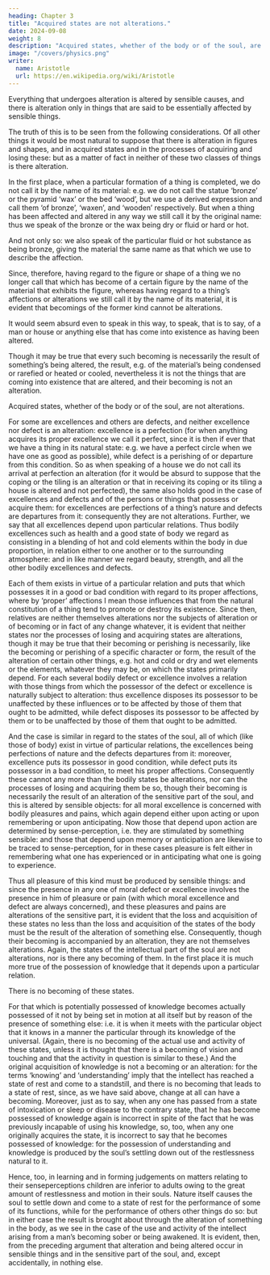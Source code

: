 ```yaml
---
heading: Chapter 3
title: "Acquired states are not alterations."
date: 2024-09-08
weight: 8
description: "Acquired states, whether of the body or of the soul, are not alterations."
image: "/covers/physics.png"
writer:
  name: Aristotle 
  url: https://en.wikipedia.org/wiki/Aristotle
---
```



Everything that undergoes alteration is altered by sensible causes, and there is alteration only in things that are said to be essentially affected by sensible things. 

The truth of this is to be seen from the following considerations. Of all other things it would
be most natural to suppose that there is alteration in figures and shapes, and in acquired
states and in the processes of acquiring and losing these: but as a matter of fact in
neither of these two classes of things is there alteration.

In the first place, when a particular formation of a thing is completed, we do not call it by the name of its material: e.g. we do not call the statue ‘bronze’ or the pyramid ‘wax’ or the bed ‘wood’, but we use a derived expression and call them ‘of bronze’, ‘waxen’, and ‘wooden’ respectively. But when a thing has been affected and altered in any way we still call it by the original name: thus we speak of the bronze or the wax being dry or fluid or hard or hot.

And not only so: we also speak of the particular fluid or hot substance as being bronze,
giving the material the same name as that which we use to describe the affection.

Since, therefore, having regard to the figure or shape of a thing we no longer call that which has become of a certain figure by the name of the material that exhibits the figure, whereas having regard to a thing’s affections or alterations we still call it by the name of its material, it is evident that becomings of the former kind cannot be alterations. 

It would seem absurd even to speak in this way, to speak, that is to say, of a man or house or anything else that has come into existence as having been altered. 

Though it may be true that every such becoming is necessarily the result of something’s being altered, the result, e.g. of the material’s being condensed or rarefied or heated or cooled, nevertheless it is not the things that are coming into existence that are altered, and their becoming is not an alteration.

Acquired states, whether of the body or of the soul, are not alterations.

For some are excellences and others are defects, and neither excellence nor defect is an
alteration: excellence is a perfection (for when anything acquires its proper excellence
we call it perfect, since it is then if ever that we have a thing in its natural state: e.g. we
have a perfect circle when we have one as good as possible), while defect is a perishing
of or departure from this condition. So as when speaking of a house we do not call its
arrival at perfection an alteration (for it would be absurd to suppose that the coping or
the tiling is an alteration or that in receiving its coping or its tiling a house is altered and
not perfected), the same also holds good in the case of excellences and defects and of the
persons or things that possess or acquire them: for excellences are perfections of a
thing’s nature and defects are departures from it: consequently they are not alterations.
Further, we say that all excellences depend upon particular relations. Thus bodily
excellences such as health and a good state of body we regard as consisting in a
blending of hot and cold elements within the body in due proportion, in relation either to
one another or to the surrounding atmosphere: and in like manner we regard beauty,
strength, and all the other bodily excellences and defects.

Each of them exists in virtue of a particular relation and puts that which possesses it in a
good or bad condition with regard to its proper affections, where by ‘proper’ affections I
mean those influences that from the natural constitution of a thing tend to promote or
destroy its existence. Since then, relatives are neither themselves alterations nor the
subjects of alteration or of becoming or in fact of any change whatever, it is evident that neither states nor the processes of losing and acquiring states are alterations, though it may be true that their becoming or perishing is necessarily, like the becoming or
perishing of a specific character or form, the result of the alteration of certain other
things, e.g. hot and cold or dry and wet elements or the elements, whatever they may be,
on which the states primarily depend. For each several bodily defect or excellence
involves a relation with those things from which the possessor of the defect or
excellence is naturally subject to alteration: thus excellence disposes its possessor to be
unaffected by these influences or to be affected by those of them that ought to be
admitted, while defect disposes its possessor to be affected by them or to be unaffected
by those of them that ought to be admitted.

And the case is similar in regard to the states of the soul, all of which (like those of
body) exist in virtue of particular relations, the excellences being perfections of nature
and the defects departures from it: moreover, excellence puts its possessor in good
condition, while defect puts its possessor in a bad condition, to meet his proper
affections. Consequently these cannot any more than the bodily states be alterations, nor
can the processes of losing and acquiring them be so, though their becoming is
necessarily the result of an alteration of the sensitive part of the soul, and this is altered
by sensible objects: for all moral excellence is concerned with bodily pleasures and
pains, which again depend either upon acting or upon remembering or upon
anticipating. Now those that depend upon action are determined by sense-perception,
i.e. they are stimulated by something sensible: and those that depend upon memory or
anticipation are likewise to be traced to sense-perception, for in these cases pleasure is
felt either in remembering what one has experienced or in anticipating what one is going
to experience.

Thus all pleasure of this kind must be produced by sensible things: and since the
presence in any one of moral defect or excellence involves the presence in him of
pleasure or pain (with which moral excellence and defect are always concerned), and
these pleasures and pains are alterations of the sensitive part, it is evident that the loss
and acquisition of these states no less than the loss and acquisition of the states of the
body must be the result of the alteration of something else. Consequently, though their
becoming is accompanied by an alteration, they are not themselves alterations.
Again, the states of the intellectual part of the soul are not alterations, nor is there any
becoming of them. In the first place it is much more true of the possession of knowledge
that it depends upon a particular relation.

There is no becoming of these states. 

For that which is potentially possessed of knowledge becomes actually possessed of it not by being set in motion at all itself but by reason of the presence of something else: i.e. it is when it meets with the particular
object that it knows in a manner the particular through its knowledge of the universal.
(Again, there is no becoming of the actual use and activity of these states, unless it is
thought that there is a becoming of vision and touching and that the activity in question
is similar to these.) And the original acquisition of knowledge is not a becoming or an
alteration: for the terms ‘knowing’ and ‘understanding’ imply that the intellect has
reached a state of rest and come to a standstill, and there is no becoming that leads to a
state of rest, since, as we have said above, change at all can have a becoming.
Moreover, just as to say, when any one has passed from a state of intoxication or sleep
or disease to the contrary state, that he has become possessed of knowledge again is
incorrect in spite of the fact that he was previously incapable of using his knowledge,
so, too, when any one originally acquires the state, it is incorrect to say that he becomes
possessed of knowledge: for the possession of understanding and knowledge is
produced by the soul’s settling down out of the restlessness natural to it.

Hence, too, in learning and in forming judgements on matters relating to their senseperceptions children are inferior to adults owing to the great amount of restlessness and
motion in their souls. Nature itself causes the soul to settle down and come to a state of
rest for the performance of some of its functions, while for the performance of others
other things do so: but in either case the result is brought about through the alteration of
something in the body, as we see in the case of the use and activity of the intellect
arising from a man’s becoming sober or being awakened. It is evident, then, from the
preceding argument that alteration and being altered occur in sensible things and in the
sensitive part of the soul, and, except accidentally, in nothing else.

